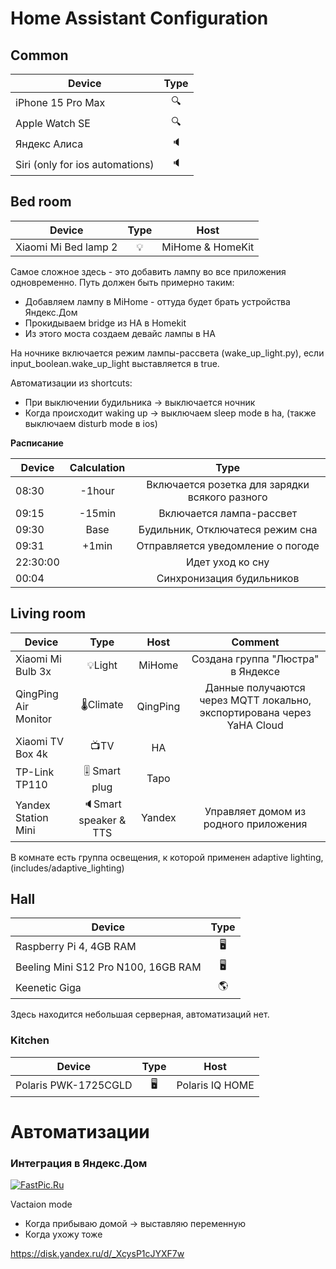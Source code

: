 # Home Assistant Configuration


## Common

| Device                          | Type |
| ------------------------------- | :--: |
| iPhone 15 Pro Max               |  🔍  |
| Apple Watch SE                  |  🔍  |
| Яндекс Алиса                    |  🔈  |
| Siri (only for ios automations) |  🔈  |


## Bed room

| Device                          | Type | Host |
| ------------------------------- | :--: | :--: |
| Xiaomi Mi Bed lamp 2            |💡| MiHome & HomeKit |

Самое сложное здесь - это добавить лампу во все приложения одновременно.
Путь должен быть примерно таким:

* Добавляем лампу в MiHome - оттуда будет брать устройства Яндекс.Дом
* Прокидываем bridge из HA в Homekit
* Из этого моста создаем девайс лампы в HA

На ночнике включается режим лампы-рассвета (wake_up_light.py), если input_boolean.wake_up_light выставляется в true.

Автоматизации из shortcuts:

* При выключении будильника -> выключается ночник
* Когда происходит waking up -> выключаем sleep mode в ha, (также выключаем disturb mode в ios)


__Расписание__

| Device     | Calculation  | Type |
| ------------| :--: | :--: |
| 08:30 | -1hour	| Включается розетка для зарядки всякого разного |
| 09:15	| -15min |Включается лампа-рассвет |
| 09:30	| Base | Будильник, Отключатеся режим сна |
| 09:31	| +1min | Отправляется уведомление о погоде |
| 22:30:00 |  | Идет уход ко сну |
| 00:04  | | Синхронизация будильников |

## Living room


| Device                  | Type | Host | Comment |
| ----------------------- | :--: | :--: | :--: |
| Xiaomi Mi Bulb 3x       |💡Light| MiHome | Создана группа "Люстра" в Яндексе
| QingPing Air Monitor    |🌡Climate| QingPing | Данные получаются через MQTT локально, экспортирована через YaHA Cloud
| Xiaomi TV Box 4k        |📺TV| HA |
| TP-Link TP110              |🎚 Smart plug| Tapo |
| Yandex Station Mini     |🔈Smart speaker & TTS | Yandex | Управляет домом из родного приложения

В комнате есть группа освещения, к которой применен adaptive lighting, (includes/adaptive_lighting)



## Hall


| Device                      | Type |
| --------------------------- | :--: |
| Raspberry Pi 4, 4GB RAM     |🖥|
| Beeling Mini S12 Pro N100, 16GB RAM  |🖥|
| Keenetic Giga               |🌎|

Здесь находится небольшая серверная, автоматизаций нет.

### Kitchen

| Device                          | Type | Host |
| ------------------------------- | :--: | :--: |
| Polaris PWK-1725CGLD | 🖥 | Polaris IQ HOME |


# Автоматизации



### Интеграция в Яндекс.Дом

[![FastPic.Ru](https://i122.fastpic.org/thumb/2023/1105/f8/1f73147a3b447009113a8e04ee9431f8.jpeg)](https://fastpic.org/view/122/2023/1105/1f73147a3b447009113a8e04ee9431f8.jpg.html)


Vactaion mode



* Когда прибываю домой -> выставляю переменную
* Когда ухожу тоже

https://disk.yandex.ru/d/_XcysP1cJYXF7w
